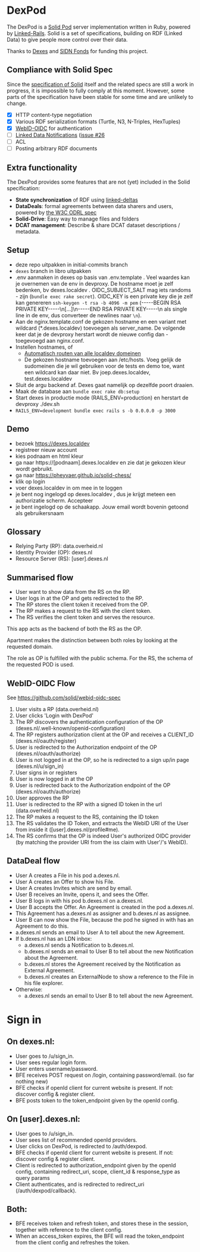 # DexPod

The DexPod is a [Solid Pod](https://solidproject.org/) server implementation written in Ruby, powered by [Linked-Rails](https://github.com/ontola/linked_rails).
Solid is a set of specifications, building on RDF (Linked Data) to give people more control over their data.

Thanks to [Dexes](https://dexes.nl) and [SIDN Fonds](https://www.sidnfonds.nl/projecten/solid-starter) for funding this project.

## Compliance with Solid Spec

Since the [specification of Solid](https://solid.github.io/specification/) itself and the related specs are still a work in progress, it is impossible to fully comply at this moment.
However, some parts of the specification have been stable for some time and are unlikely to change.

- [x] HTTP content-type negotiation
- [x] Various RDF serialization formats (Turtle, N3, N-Triples, HexTuples)
- [x] [WebID-OIDC](https://solid.github.io/specification/webid-oidc/) for authentication
- [ ] [Linked Data Notifications](https://www.w3.org/TR/ldn/) ([issue #26](https://gitlab.com/ontola/dexpod/-/issues/26)
- [ ] ACL
- [ ] Posting arbitrary RDF documents

## Extra functionality

The DexPod provides some features that are not (yet) included in the Solid specification:

- **State synchronization** of RDF using [linked-deltas](https://github.com/ontola/linked-delta)
- **DataDeals**: formal agreements between data sharers and users, powered by [the W3C ODRL spec](https://www.w3.org/TR/odrl-model/)
- **Solid-Drive**: Easy way to manage files and folders
- **DCAT management**: Describe & share DCAT dataset descriptions / metadata.

## Setup

- deze repo uitpakken in initial-commits branch
- `dexes` branch in libro uitpakken
- .env aanmaken in dexes op basis van .env.template . Veel waardes kan je overnemen van de env in devproxy. De hostname moet je zelf bedenken, bv dexes.localdev . OIDC_SUBJECT_SALT mag iets randoms - zijn (`bundle exec rake secret`). OIDC_KEY is een private key die je zelf kan genereren `ssh-keygen -t rsa -b 4096 -m pem` (-----BEGIN RSA PRIVATE KEY-----\n[...]\n-----END RSA PRIVATE KEY-----\n  als single line in de env, dus converteer de newlines naar `\n`).
- Aan de nginx.template.conf de gekozen hostname en een variant met wildcard (*.dexes.localdev) toevoegen als server_name. De volgende keer dat je de devproxy herstart wordt de nieuwe config dan - toegevoegd aan nginx.conf.
- Instellen hostnames, of
  - [Automatisch routen van alle localdev domeinen](https://qiita.com/bmj0114/items/9c24d863bcab1a634503)
  - De gekozen hostname toevoegen aan /etc/hosts. Voeg gelijk de sudomeinen die je wil gebruiken voor de tests en demo toe, want een wildcard kan daar niet. Bv joep.dexes.localdev, test.dexes.localdev
- Sluit de argu backend af. Dexes gaat namelijk op dezelfde poort draaien.
- Maak de database aan `bundle exec rake db:setup`
- Start dexes in productie mode (RAILS_ENV=production) en herstart de devproxy ./dev.sh
- `RAILS_ENV=development bundle exec rails s -b 0.0.0.0 -p 3000`

## Demo
- bezoek https://dexes.localdev
- registreer nieuw account
- kies podnaam en html kleur
- ga naar https://[podnaam].dexes.localdev en zie dat je gekozen kleur wordt gebruikt.
- ga naar https://pheyvaer.github.io/solid-chess/
- klik op login
- voer dexes.localdev in om mee in te loggen
- je bent nog ingelogd op dexes.localdev , dus je krijgt meteen een authorizatie scherm. Accepteer
- je bent ingelogd op de schaakapp. Jouw email wordt bovenin getoond als gebruikersnaam

## Glossary
* Relying Party (RP): data.overheid.nl
* Identity Provider (OP): dexes.nl
* Resource Server (RS): [user].dexes.nl

## Summarised flow
* User want to show data from the RS on the RP.
* User logs in at the OP and gets redirected to the RP.
* The RP stores the client token it received from the OP.
* The RP makes a request to the RS with the client token.
* The RS verifies the client token and serves the resource.

This app acts as the backend of both the RS as the OP.

Apartment makes the distinction between both roles by looking at the requested domain.

The role as OP is fulfilled with the public schema. For the RS, the schema of the requested POD is used.

## WebID-OIDC Flow
See https://github.com/solid/webid-oidc-spec
1) User visits a RP (data.overheid.nl)
2) User clicks 'Login with DexPod'
3) The RP discovers the authentication configuration of the OP (dexes.nl/.well-known/openid-configuration)
4) The RP registers authorization client at the OP and receives a CLIENT_ID (dexes.nl/oauth/register)
5) User is redirected to the Authorization endpoint of the OP (dexes.nl/oauth/authorize)
6) User is not logged in at the OP, so he is redirected to a sign up/in page (dexes.nl/u/sign_in)
7) User signs in or registers
8) User is now logged in at the OP
9) User is redirected back to the Authorization endpoint of the OP (dexes.nl/oauth/authorize)
10) User approves the RP
11) User is redirected to the RP with a signed ID token in the url (data.overheid.nl)
12) The RP makes a request to the RS, containing the ID token
13) The RS validates the ID Token, and extracts the WebID URI of the User from inside it ([user].dexes.nl/profile#me).
14) The RS confirms that the OP is indeed User's authorized OIDC provider (by matching the provider URI from the iss claim with User'/'s WebID).

## DataDeal flow
* User A creates a File in his pod a.dexes.nl.
* User A creates an Offer to show his File.
* User A creates Invites which are send by email.
* User B receives an Invite, opens it, and sees the Offer.
* User B logs in with his pod b.dexes.nl on a.dexes.nl.
* User B accepts the Offer. An Agreement is created in the pod a.dexes.nl.
* This Agreement has a.dexes.nl as assigner and b.dexes.nl as assignee.
* User B can now show the File, because the pod he signed in with has an Agreement to do this.
* a.dexes.nl sends an email to User A to tell about the new Agreement.
* If b.dexes.nl has an LDN inbox:
    * a.dexes.nl sends a Notification to b.dexes.nl.
    * b.dexes.nl sends an email to User B to tell about the new Notification about the Agreement.
    * b.dexes.nl stores the Agreement received by the Notification as External Agreement.
    * b.dexes.nl creates an ExternalNode to show a reference to the File in his file explorer.
* Otherwise:
    * a.dexes.nl sends an email to User B to tell about the new Agreement.

# Sign in
## On dexes.nl:
* User goes to /u/sign_in.
* User sees regular login form.
* User enters username/password.
* BFE receives POST request on /login, containing password/email. (so far nothing new)
* BFE checks if openId client for current website is present. If not: discover config & register client.
* BFE posts token to the token_endpoint given by the openId config.

## On [user].dexes.nl:
* User goes to /u/sign_in.
* User sees list of recommended openId providers.
* User clicks on DexPod, is redirected to /auth/dexpod.
* BFE checks if openId client for current website is present. If not: discover config & register client.
* Client is redirected to authorization_endpoint given by the openId config, containing redirect_uri, scope, client_id & response_type as query params
* Client authenticates, and is redirected to redirect_uri (/auth/dexpod/callback).

## Both:
* BFE receives token and refresh token, and stores these in the session, together with reference to the client config.
* When an access_token expires, the BFE will read the token_endpoint from the client config and refreshes the token.
